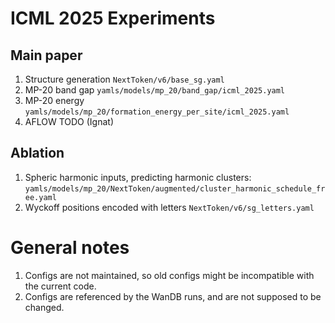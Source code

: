 # ICML 2025 Experiments
## Main paper
1. Structure generation `NextToken/v6/base_sg.yaml`
2. MP-20 band gap `yamls/models/mp_20/band_gap/icml_2025.yaml`
3. MP-20 energy `yamls/models/mp_20/formation_energy_per_site/icml_2025.yaml`
4. AFLOW TODO (Ignat)
## Ablation
1. Spheric harmonic inputs, predicting harmonic clusters: `yamls/models/mp_20/NextToken/augmented/cluster_harmonic_schedule_free.yaml`
2. Wyckoff positions encoded with letters `NextToken/v6/sg_letters.yaml`
# General notes
1. Configs are not maintained, so old configs might be incompatible with the current code.
2. Configs are referenced by the WanDB runs, and are not supposed to be changed.